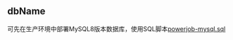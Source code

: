 ## dbName

可先在生产环境中部署MySQL8版本数据库，使用SQL脚本[powerjob-mysql.sql](https://github.com/PowerJob/PowerJob/blob/v${powerjob.version}/others/powerjob-mysql.sql)
